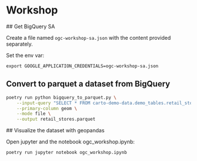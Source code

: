 # Workshop

## Get BigQuery SA

Create a file named `ogc-workshop-sa.json` with the content provided separately.

Set the env var:
```
export GOOGLE_APPLICATION_CREDENTIALS=ogc-workshop-sa.json
```


## Convert to parquet a dataset from BigQuery

```bash
poetry run python bigquery_to_parquet.py \
    --input-query "SELECT * FROM carto-demo-data.demo_tables.retail_stores" \
    --primary-column geom \
    --mode file \
    --output retail_stores.parquet
```


## Visualize the dataset with geopandas

Open jupyter and the notebook ogc_workshop.ipynb:

```bash
poetry run jupyter notebook ogc_workshop.ipynb
```